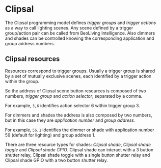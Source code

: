 Clipsal
=======

The Clipsal programming model defines *trigger groups* and *trigger
actions* as a way to call lighting scenes. Any scene defined by a
trigger group/action pair can be called from BeoLiving Intelligence.
Also dimmers and shades can be controlled knowing the corresponding
application and group address numbers.

Clipsal resources
-----------------

Resources correspond to trigger groups. Usually a trigger group is
shared by a set of mutually exclusive scenes, each identified by a
trigger action within the group.

So the address of Clipsal scene button resources is composed of two numbers,
*trigger group* and *action selector*, separated by a comma.

For example, `3,6` identifies action selector 6 within trigger group
3.

For dimmers and shades the address is also composed by two numbers,
but in this case they are *application number* and *group address*.

For example, `56,1` identifies the dimmer or shade with application number
56 (default for lighting) and group address 1.

There are three resource types for shades: *Clipsal shade*, *Clipsal shade toggle*
and *Clipsal shade GPIO*.
Clipsal shade can interact with a 3 button shutter relay, Clipsal shade toggle with a
single button shutter relay and Clipsal shade GPIO with a two button shutter relay.
